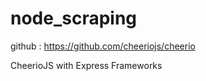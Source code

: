 # node_scraping



github :  https://github.com/cheeriojs/cheerio

CheerioJS with Express Frameworks
